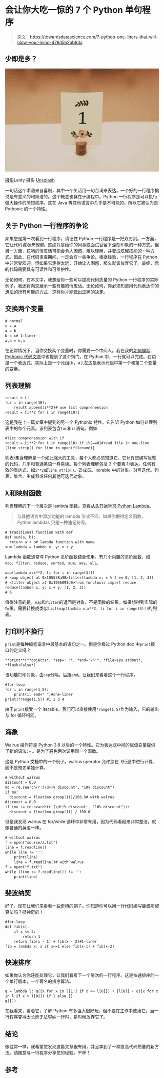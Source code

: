 # 会让你大吃一惊的 7 个 Python 单句程序

> 原文：<https://towardsdatascience.com/7-python-one-liners-that-will-blow-your-mind-479d5b2ab93a>

## 少即是多？

![](img/40aefddf41e6fd39f0fe50b641589456.png)

[摄影](https://unsplash.com/@photos_by_lanty)Lanty 摄影 [Unsplash](https://unsplash.com/)

一句话这个术语来自喜剧，其中一个笑话用一句台词来表达。一个好的一行程序据说是有意义的和简洁的。这个概念也存在于编程中。Python 一行程序是可以执行强大操作的简短程序。这在 Java 等其他语言中几乎是不可能的，所以它被认为是 Pythonic 的一个特性。

## **关于 Python 一行程序的争论**

如果您是第一次看到一行程序，请记住 Python 一行程序是一把双刃剑。一方面，它让代码*看起来很酷*，这绝对是给你的同事或面试官留下深刻印象的一种方式。但另一方面，花哨的俏皮话可能会令人困惑，难以理解，并变成炫耀技能的一种方式。因此，在代码审查期间，一定会有一些争论。根据经验，一行程序在 Python 中非常受欢迎，但如果它走得太远，开始让人困惑，那么就该放弃它了。最终，您的代码需要具有可读性和可维护性。

无论如何，在本文中，我想给你一些可以提高代码质量的 Python 一行程序的实际例子。我还将向您展示一些有趣的俏皮话。无论如何，你必须知道用代码表达你的想法的所有可能的方式，这样你才能做出正确的决定。

## 交换两个变量

```
# normal
c = a
a = b
b = c# 1-liner
a,b = b,a
```

在正常情况下，当你交换两个变量时，你需要一个中间人。我在我的[如何编写 Pythonic 代码文章](/how-to-write-pythonic-code-208ec1513c49)中也提到了这个窍门。在 Python 中，一行就可以完成。右边是一个表达式，实际上是一个元组(b，a ),左边是表示元组中第一个和第二个变量的变量。

## 列表理解

```
result = []
for i in range(10):
    result.append(i**2)# use list comprehension
result = [i**2 for i in range(10)]
```

这是我在上一篇文章中提到的另一个 Pythonic 特性。它告诉 Python 如何处理列表中的每个元素。该列表包含`for`和`if`语句。例如:

```
#list comprehension with if
result = [i**2 for i in range(10) if i%2==0]#read file in one-line
[line.strip() for line in open(filename)]
```

列表/集合理解是一个如此强大的工具，每个人都必须知道它。它允许您编写优雅的代码，几乎和普通英语一样易读。每个列表理解包括 3 个要素:1)表达。任何有效的表达式，如`i**2`或`line.strip()`。2)成员。iterable 中的对象。3)可迭代。列表、集合、生成器或任何其他可迭代对象。

## λ和映射函数

列表理解的下一个层次是 lambda 函数。查看[从头开始学习 Python Lambda](/learn-python-lambda-from-scratch-f4a9c07e4b34)。

> 与其他语言中添加功能的 lambda 形式不同，如果你懒得定义函数，Python lambdas 只是一种速记符号。

```
# traditional function with def
def sum(a, b):    
  return a + b# lambda function with name
sum_lambda = lambda x, y: x + y
```

Lambda 函数通常与 Python 高阶函数结合使用。有几个内置的高阶函数，如`map`、`filter`、`reduce`、`sorted`、`sum`、`any`、`all`。

```
map(lambda x:x**2, [i for i in range(3)]) 
# <map object at 0x105558a90>filter(lambda x: x % 2 == 0, [1, 2, 3])
# <filter object at 0x1056093d0>from functools import reduce
reduce(lambda x, y: x + y, [1, 2, 3])
# 6
```

值得注意的是，`map`和`filter`的返回是对象，不是函数的结果。如果想得到实际的结果，需要转换成类似`list(map(lambda x:x**2, [i for i in range(3)])`的列表。

## 打印时不换行

`print`是每种编程语言中最基本的语句之一。但是你看过 Python doc 中`print`接口的定义吗？

```
**print**(**objects*, *sep=' '*, *end='\n'*, *file=sys.stdout*, *flush=False*)
```

该功能打印对象，由`sep`分隔，后跟`end`。让我们来看看这个一行程序。

```
#for-loop
for i in range(1,5):
    print(i, end=" ")#one-liner
print(*range(1,5)) #1 2 3 4
```

由于`print`接受一个 iterable，我们可以直接使用`*range(1,5)`作为输入，它的输出与 for 循环相同。

## 海象

Walrus 操作符是 Python 3.8 以后的一个特性。它为表达式中间的赋值变量提供了新的语法`:=` 。是为了避免两次调用同一个函数。

这是 Python 文档中的一个例子。walrus operator 允许您在飞行途中进行计算，而不是预先单独计算。

```
# without walrus
discount = 0.0
mo = re.search(r'(\d+)% discount', "10% discount")
if mo:
  discount = float(mo.group(1))/100.0# with walrus
discount = 0.0
if (mo := re.search(r'(\d+)% discount', "10% discount")):
  discount = float(mo.group(1)) / 100.0
```

但是我发现 walrus 在 for/while 循环中非常有用，因为代码看起来非常整洁，就像普通的英语一样。

```
# without walrus
f = open("source/a.txt")
line = f.readline()
while line != '':
    print(line)
    line = f.readline()# with walrus
f = open("f.txt")
while (line := f.readline()) != '':
    print(line)
```

## 斐波纳契

好了，现在让我们来看看一些奇特的例子。你知道你可以用一行代码编写斐波那契算法吗？挺神奇的！

```
#for-loop
def fib(x):
    if x <= 2:
        return 1
    return fib(x - 1) + fib(x - 2)#1-liner
fib = lambda x: x if x<=1 else fib(x-1) + fib(x-2)
```

## 快速排序

如果你认为你还能处理它，让我们看看下一个层次的一行程序。这是快速排序的一个单行版本，一个著名的排序算法。

```
q = lambda l: q([x for x in l[1:] if x <= l[0]]) + [l[0]] + q([x for x in l if x > l[0]]) if l else []
q([])
```

在我看来，看着它，了解 Python 有多强大很好玩，但不要在工作中使用它。当一行程序变得太长而无法容纳一行时，是时候放弃它了。

## 结论

像往常一样，我希望您发现这篇文章很有用，并且学到了一种提高代码质量的新方法。请随意与一行程序分享您的经验。干杯！

## 参考

[](https://www.amazon.com/Python-One-Liners-Concise-Eloquent-Professional/dp/1718500505) 
